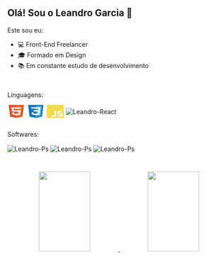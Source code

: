 ## Olá! Sou o Leandro Garcia 👋

Este sou eu:
- :computer: Front-End Freelancer
- :mortar_board: Formado em Design 
- :books: Em constante estudo de desenvolvimento
##
<div style="display: inline-block">
  <p>Linguagens:</p>
  <p>
    <img align="center" alt="Leandro-HTML" height="30" width="40" src="https://raw.githubusercontent.com/devicons/devicon/master/icons/html5/html5-original.svg" />
    <img align="center" alt="Leandro-CSS" height="30" width="40" src="https://raw.githubusercontent.com/devicons/devicon/master/icons/css3/css3-original.svg" />
    <img align="center" alt="Leandro-Js" height="30" width="40" src="https://raw.githubusercontent.com/devicons/devicon/master/icons/javascript/javascript-plain.svg" />
    <img align="center" alt="Leandro-React" height="30" width="40" src="https://cdn.jsdelivr.net/gh/devicons/devicon/icons/react/react-original.svg" />
  </p>
  </div>
  <div style="display: inline-block">
  <p>Softwares:</p>
  <p>
    <img align="center" alt="Leandro-Ps" height="30" width="40" src="https://cdn.jsdelivr.net/gh/devicons/devicon/icons/photoshop/photoshop-line.svg" />
    <img align="center" alt="Leandro-Ps" height="30" width="40" src="https://cdn.jsdelivr.net/gh/devicons/devicon/icons/illustrator/illustrator-line.svg" />
    <img align="center" alt="Leandro-Ps" height="30" width="40" src="https://cdn.jsdelivr.net/gh/devicons/devicon/icons/figma/figma-original.svg" />
  </p>
</div>

##

<div align="center" class="teste">
  <a href="https://github.com/Leandro-87">
  <img height="180px" width="48%" src="https://github-readme-stats.vercel.app/api?username=Leandro-87&show_icons=true&theme=clean&include_all_commits=true&count_private=true"/>
  <img height="180px" width="48%" src="https://github-readme-stats.vercel.app/api/top-langs/?username=Leandro-87&layout=compact&langs_count=7&theme=clean"/>
</div>
